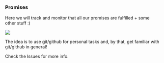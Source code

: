### Promises

Here we will track and monitor that all our promises are fulfilled + some other stuff :)

![](http://www.effectiveui.com/blog/wp-content/uploads/2014/11/Promise.jpg)

The idea is to use git/github for personal tasks and, by that, get familiar with git/github in general!

Check the Issues for more info.

